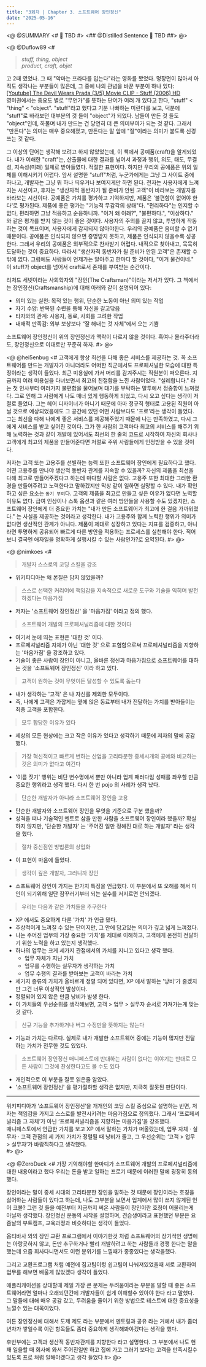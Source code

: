```yaml
---
title: "3회차 | Chapter 3. 소프트웨어 장인정신"
date: "2025-05-16"
---
```


<@ @SUMMARY
<#
🧠 TBD
#>
<## @Distilled Sentence
🧷 TBD
##>
@>

<@ @Duflow89
<#
> _stuff, thing, object_  
> _product, craft, objet_

고 2때 였었나. 그 때 "악마는 프라다를 입는다"라는 영화를 봤었다. 명장면이 많아서 아직도 생각나는 부분들이 많은데, 그 중에 나의 관념을 바꾼 부분이 하나 있다:  [[Youtube] The Devil Wears Prada (3/5) Movie CLIP - Stuff (2006) HD](https://www.youtube.com/watch?v=Ja2fgquYTCg)  
영미권에서는 중요도 별로 "무언가"를 뜻하는 단어가 여러 개 있다고 한다, "stuff" < "thing" < "object".
"stuff"라고 했다고 기분 나빠하는 미란다를 보고, 덕분에 "stuff"로 바라보던 대부분의 것 들이 "object"가 되었다.
남들이 만든 것 들도 "object"인데, 하물며 내가 만드는 건 당연히 더 큰 의미부여가 되는 것 같다.
그래서 "만든다"는 의미는 매우 중요해졌고, 만든다는 말 앞에 "잘"이라는 의미가 붙도록 신경쓰는 것 같다.

그 이상의 단어는 생각해 보려고 하지 않았었는데, 이 책에서 공예품(craft)을 알게되었다.
내가 이해한 "craft"는, 산출물에 대한 결과를 넘어서 과정과 행위, 의도, 태도, 무결성, 지속성(미래) 일체로 받아들였다. 적절한 표현이다.
하지만 우리의 공예품은 위의 일체를 이해시키기 어렵다. 앞서 설명한 "stuff"처럼,
누군가에게는 그냥 그 사이트 중에 하나고, 개발자는 그냥 뭐 하나 띄우거나 보여지게만 하면 된다.
전자는 사용자에게 느껴지는 시선이고, 후자는 "생산자적 동반자가 될 준비가 안된 고객"이 바라보는 개발자를 바라보는 시선이다.
공예품은 가치를 평가하고 기억하지만, 제품은 '불편함이 없어야 한다'로 평가된다.
제품에 좋은 평가는 "기능적 무감각의 상태"다. "편리하다"는 인지할 수 없다, 편리하면 그냥 적응하고 순응하니까.
"이거 왜 이래?", "불편하다.", "이상하다." 와 같은 평가를 받지 않는 것이 좋은 것이다.
사용자의 주의를 끌지 않고, 투명하게 작동하는 것이 목표이며, 사용자에게 감지되지 않아야한다. 우리의 공예품은 음미할 수 없기 때문이다.
공예품은 인식되지 않으면 증명받지 못하고, 제품은 인식되지 않을수록 성공한다.
그래서 우리의 공예품은 외부적으로 찬사받기 어렵다. 내적으로 찾아내고, 묵묵히 도달하는 것이 중요하다.
따라서 "생산자적 동반자가 될 준비가 안된 고객"은 존재할 수 밖에 없다. 그럼에도 사람들이 언제가는 알아주고 한마디 할 것이다,
"이거 물건이네."
이 stuff가 object를 넘어서 craft로서 존재를 부여받는 순간이다.

리처드 세넷이라는 사회학자의 "장인(The Craftsman)"이라는 저서가 있다.
그 책에서는 장인정신(Craftsmanship)에 대해 아래와 같이 설명되어 있다:
- 의미 있는 실천: 목적 있는 행위, 단순한 노동이 아닌 의미 있는 작업
- 자기 수양: 반복된 수련을 통해 자신을 갈고닦음
- 타자와의 관계: 사용자, 동료, 사회를 고려한 작업
- 내재적 만족감: 외부 보상보다 “잘 해내는 것 자체”에서 오는 기쁨

소프트웨어 장인정신이 위의 장인정신과 맥락이 다르지 않을 것이다.
혹여나 몰라주더라도, 장인정신으로 이대로만 꾸준히 하자.
#>
@>

<@ @hei5enbug
<# 
고객에게 항상 최선을 다해 좋은 서비스를 제공하는 것.
꼭 소프트웨어를 만드는 개발자가 아니더라도 어떠한 직군에서도 프로페셔널한 모습에 대한 특징이라는 생각이 들었다.
최근 미용실에 가서 머리를 감겨주시는 직원분이 떠오른다.
지금까지 여러 미용실을 다녀보면서 최고의 친절함을 느낀 사람이었다.
"실례합니다." 라는 첫 인사부터 여러가지 불편함을 물어보며 대기를 부탁하는 말투에서 정중함이 느껴졌다.
그로 인해 그 사람에게 나도 매너 있게 행동하게 되었고, 다시 오고 싶다는 생각이 저절로 들었다.
그는 헤어 디자이너가 아니기 때문에 아마 정규직 형태로 고용된 직원이 아닐 것으로 예상되었음에도 그 공간에 있던 어떤 사람보다도 '프로'라는 생각이 들었다.
그는 최선을 다해 나에게 좋은 서비스를 제공해주었기 때문에 나는 만족하였고, 다시 그에게 서비스를 받고 싶어진 것이다.
그가 한 사람의 고객마다 최고의 서비스를 해주기 위해 노력하는 것과 같이 개발에 있어서도 최선의 한 줄의 코드로 시작하여 자신의 회사나 고객에게 최고의 제품을 만들어준다면 저절로 주위 사람들에게 인정받을 수 있을 것이다.

저자는 고객 또는 고용주를 선별하는 능력 또한 소프트웨어 장인에게 필요하다고 했다.
어떤 고용주를 만나야 생산적 동반자 관계를 지속할 수 있을까? 자신의 제품을 최선을 다해 최고로 만들어주겠다고 하는데 마다할 사람은 없다.
고용주 또한 최대한 그러한 환경을 만들어주려고 노력한다고 말하겠지만 막상 같이 일하면 실망할 수 있다.
내가 확인하고 싶은 요소는 `동기 부여`다.
고객의 제품을 최고로 만들고 싶은 이유가 없다면 노력할 이유도 없다.
급여 인상이나 스톡 옵션과 같은 여러 방안들을 사용할 수도 있겠지만, 소프트웨어 장인에게 더 중요한 가치는 "내가 만든 소프트웨어가 최고에 한 걸음 가까워졌다." 는 사실을 제공하는 것이라고 생각한다.
내가 고용주와 함께 노력한 행위가 의미가 없다면 생산적인 관계가 아니다.
제품이 제대로 성장하고 있다는 지표를 검증하고, 아니라면 투명하게 공유되어 빠르게 다른 방안을 적용하는 프로세스를 실천해야 한다.
적어보니 결국엔 애자일을 명확하게 실행시킬 수 있는 사람인가?로 요약된다.
#>
@>

<@ @nimkoes
<#
> 개발자 스스로의 코딩 스킬을 강조

- 위키피디아는 왜 본질은 담지 않았을까?

> 스스로 선택한 커리어에 책임감을 지속적으로 새로운 도구와 기술을 익히며 발전하겠다는 마음가짐

- 저자는 '소프트웨어 장인정신' 을 '마음가짐' 이라고 정의 했다.

> 소프트웨어 개발의 프로페셔널리즘에 대한 것이다

- 여기서 눈에 띄는 표현은 '대한 것' 이다.
- 프로페셔널리즘 자체가 아닌 '대한 것' 으로 표혐함으로써 프로페셔널리즘을 지향하는 '마음가짐' 을 강조하고 있다.
- 기술이 좋은 사람이 장인이 아니고, 올바른 정신과 마음가짐으로 소프트웨어를 대하는 것을 '소프트웨어 장인정신' 이라 하고 있다.

> 고객이 원하는 것이 무엇이든 달성할 수 있도록 돕는다

- 내가 생각하는 '고객' 은 나 자신를 제외한 모두이다.
- 즉, 나에게 고객은 가깝게는 옆에 앉은 동료부터 내가 전달하는 가치를 받아들이는 최종 고객을 포함한다.

> 모두 합당한 이유가 있다  

- 세상의 모든 현상에는 크고 작은 이유가 있다고 생각하기 때문에 저자의 말에 공감했다.

> 가장 혁신적이고 빠르게 변하는 산업을 고리타분한 중세시개의 공예와 비교하는 것은 의미가 없다고 여긴다

- '이름 짓기' 행위는 비단 변수명에서 뿐만 아니라 업계 패러다임 성패를 좌우할 만큼 중요한 행위라고 생각 했다. 다시 한 번 pojo 의 사례가 생각 났다.

> 단순한 개발자가 아니라 소프트웨어 장인을 고용

- 단순한 개발자와 소프트웨어 장인을 무엇을 기준으로 구분 했을까?
- 성격을 떠나 기술적인 멘토로 삼을 만한 사람을 소프트웨어 장인이라 했을까? 확실하지 않지만, '단순한 개발자' 는 '주어진 일만 정해진 대로 하는 개발자' 라는 생각을 했다.

> 절차 중신점인 방법론의 상업화

- 이 표현이 마음에 들었다.

> 생각이 깊은 개발자, 그러니까 장인

- 소프트웨어 장인이 가지는 한가지 특징을 언급했다. 이 부분에서 또 오해를 해서 미인이 되기위해 일단 잠꾸러기부터 되는 실수를 저지르면 안되겠다.

> 우리는 다음과 같은 가치들을 추구한다

- XP 에서도 중요하게 다룬 '가치' 가 언급 됐다.
- 추상적이게 느껴질 수 있는 단어지만, 그 안에 담고있는 의미가 깊고 넓게 느껴졌다.
- 나는 주어진 업무의 가장 중요한 '가치'를 제대로 이해하고, 고객에게 온전히 전달하기 위한 노력을 하고 있는지 생각했다.
- 하나의 업무는 크게 세가지 관점에서의 가치를 지니고 있다고 생각 했다.
    - 업무 자체가 지닌 가치
    - 업무를 수행하는 실무자가 생각하는 가치
    - 업무 수행의 결과를 받아보는 고객이 바라는 가치
- 세가지 종류의 가치가 올바르게 정렬 되어 있다면, XP 에서 말하는 '낭비'가 줄겠지만 그건 너무 이상적인 발상이다.
- 정렬되어 있지 않은 만큼 낭비가 발생 한다.
- 이 가치들의 우선순위를 생각해보면, 고객 > 업무 > 실무자 순서로 가져가는게 맞는것 같다.

> 신규 기능을 추가하거나 버그 수정만을 뜻하지는 않는다

- 기능과 가치는 다르다. 실제로 내가 개발한 소프트웨어 중에는 기능이 많지만 전달하는 가치가 전무한 것도 있었다.

> 소프트웨어 장인정신 매니페스토에 반대하는 사람이 없다는 이야기는 반대로 모든 사람이 그것에 찬성한다고도 볼 수도 있다

- 개인적으로 이 부분을 잘못 읽은줄 알았다.
- '소프트웨어 장인정신' 을 평가절하할 생각은 없지만, 지극히 잘못된 판단이다.

---

위키피디아가 ‘소프트웨어 장인정신’을 개개인의 코딩 스킬 중심으로 설명하는 반면, 저자는 책임감을 가지고 스스로를 발전시키려는 마음가짐으로 정의했다. 그래서 ‘프로페셔널리즘 그 자체’가 아닌 ‘프로페셔널리즘을 지향하는 마음가짐’을 강조했다.  
매니페스토에서 언급한 가치를 보고 XP 에서 말하는 가치가 떠올랐는데, 업무 자체 · 실무자 · 고객 관점의 세 가지 가치가 정렬될 때 낭비가 줄고, 그 우선순위는 ‘고객 > 업무 > 실무자’가 바람직하다고 생각했다.  
#>
@>

<@ @ZeroDuck
<#
가장 기억해야할 한마디가 소프트웨어 개발의 프로페셔널리즘에 대한 내용이라고 했다 우리는 돈을 받고 일하는 프로기 때문에 이러한 말에 굉장히 동의했다.

장인이라는 말이 중세 시대의 고리타분한 장인을 말하는 것 때문에 장인이라는 호칭을 싫어하는 사람들이 있다고 하는데, 나도 그부분을 보면서 업계에서 많이 쓰지 않게된 언어 코볼? 그런 것 들을 예전부터 지금까지 써온 사람들이 장인이란 호칭이 어울리는게 아닐까 생각했다. 장인정신 운동의 시작을 설명하며, 견습생이라고 표현했던 부분은 요즘날의 부트캠프, 교육과정과 비슷하다는 생각이 들었다.

옵티바사 와의 장인 교환 프로그램에서 이야기한것 처럼 소프트웨어의 장기적인 생명에는 아랑곳하지 않고, 돈만 추구하거나 빨리 개발하려고 하는 사람들과 경쟁 한다는 말을 했는데 요즘 회사다니면서도 이런 분위기를 느낄때가 종종있다는 생각을했다.

그리고 교환프로그램 처럼 예전에 짐고팀이렁 쉽고팀이 나눠져있었을때 서로 교환하여 업무를 해보면 배울게 많았겠다 생각이 들었다.

애플리케이션을 상대할때 제일 가장 큰 문제는 두려움이라는 부분을 말할 때 좋은 소프트웨어라면 얼마나 오래되던간에 개발자들이 쉽게 이해할수 있아야 한다 라고 말했다. 그 말들에 대해 매우 공감 갔고, 두려움을 줄이기 위한 방법으로 테스트에 대한 중요성을 느낄수 있는 대목이었다.

여튼 장인정신에 대해서 도제 제도 라는 부분에서 멘토링과 공유 라는 거에서 내가 좀더 년차가 쌓일수록 이런 항목들도 좀더 중요하게 생각해봐야겠다는 생각을 했다.

후반부에는 고객과 생산적 동반자관계를 지향한다 라고 설명한다. 그 부분에서 나도 현재 일을할 때 회사에 와서 주어진일만 하고 집에 가고 그러기 보다는 고객을 만족시킬수 있도록 프로 처럼 일해야겠다고 생각 들었다
#>
@>
